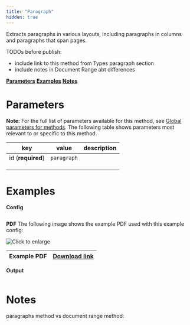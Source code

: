```yaml
---
title: "Paragraph"
hidden: true
---
```

Extracts paragraphs in various layouts, including paragraphs in columns and paragraphs that span pages. 

TODOs before publish: 

- include link to this method from Types paragraph section
- include notes in Document Range abt differences

[**Parameters**](doc:document-range#parameters)
[**Examples**](doc:document-range#examples)
[**Notes**](doc:document-range#notes)

Parameters
====

**Note:** For the full list of parameters available for this method, see [Global parameters for methods](doc:method#global-parameters-for-methods). The following table shows parameters most relevant to or specific to this method.

| key               | value       | description |
| ----------------- | ----------- | ----------- |
| id (**required**) | `paragraph` |             |
|                   |             |             |
|                   |             |             |
|                   |             |             |

Examples
====



**Config**

```json
```

**PDF**
The following image shows the example PDF used with this example config:

![Click to enlarge](https://raw.githubusercontent.com/sensible-hq/sensible-docs/main/readme-sync/assets/v0/images/final/tbd.png)

| Example PDF | [Download link](https://raw.githubusercontent.com/sensible-hq/sensible-docs/main/readme-sync/assets/v0/pdfs/TBD.pdf) |
| ----------- | ------------------------------------------------------------ |

**Output**

```json
```










Notes
====

paragraphs method vs document range method:
